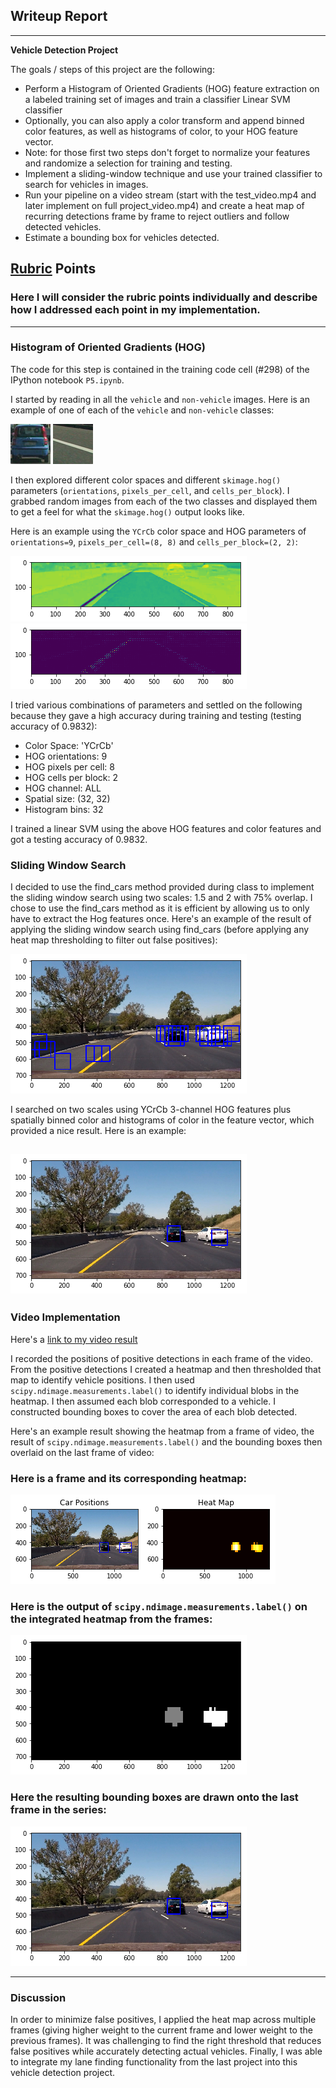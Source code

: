 ## Writeup Report

---

**Vehicle Detection Project**

The goals / steps of this project are the following:

* Perform a Histogram of Oriented Gradients (HOG) feature extraction on a labeled training set of images and train a classifier Linear SVM classifier
* Optionally, you can also apply a color transform and append binned color features, as well as histograms of color, to your HOG feature vector. 
* Note: for those first two steps don't forget to normalize your features and randomize a selection for training and testing.
* Implement a sliding-window technique and use your trained classifier to search for vehicles in images.
* Run your pipeline on a video stream (start with the test_video.mp4 and later implement on full project_video.mp4) and create a heat map of recurring detections frame by frame to reject outliers and follow detected vehicles.
* Estimate a bounding box for vehicles detected.

[//]: # (Image References)
[image1a]: all_car_not_car_images/vehicles/GTI_MiddleClose/image0240.png
[image1b]: all_car_not_car_images/non-vehicles/GTI/image3223.png
[image2a]: output_images/hog_image_before.png
[image2b]: output_images/hog_image_after.png
[image3]: output_images/sliding_window_search1.png
[image4]: output_images/detection_only_cars.png
[image5]: output_images/heatmap1.png
[image6]: output_images/heatmap2.png
[image7]: ./examples/output_bboxes.png
[video1]: ./project_video.mp4

## [Rubric](https://review.udacity.com/#!/rubrics/513/view) Points
### Here I will consider the rubric points individually and describe how I addressed each point in my implementation.  

---
### Histogram of Oriented Gradients (HOG)

The code for this step is contained in the training code cell (#298) of the IPython notebook `P5.ipynb`.  

I started by reading in all the `vehicle` and `non-vehicle` images.  Here is an example of one of each of the `vehicle` and `non-vehicle` classes:

![alt text][image1a]
![alt text][image1b]

I then explored different color spaces and different `skimage.hog()` parameters (`orientations`, `pixels_per_cell`, and `cells_per_block`).  I grabbed random images from each of the two classes and displayed them to get a feel for what the `skimage.hog()` output looks like.

Here is an example using the `YCrCb` color space and HOG parameters of `orientations=9`, `pixels_per_cell=(8, 8)` and `cells_per_block=(2, 2)`:


![alt text][image2a]
![alt text][image2b]

I tried various combinations of parameters and settled on the following because they gave a high accuracy during training and testing (testing accuracy of 0.9832):
* Color Space: 'YCrCb'
* HOG orientations: 9 
* HOG pixels per cell: 8
* HOG cells per block: 2 
* HOG channel: ALL
* Spatial size: (32, 32)
* Histogram bins: 32

I trained a linear SVM using the above HOG features and color features and got a testing accuracy of 0.9832.

### Sliding Window Search

I decided to use the find_cars method provided during class to implement the sliding window search using two scales: 1.5 and 2 with 75% overlap. I chose to use the find_cars method as it is efficient by allowing us to only have to extract the Hog features once. Here's an example of the result of applying the sliding window search using find_cars (before applying any heat map thresholding to filter out false positives):

![alt text][image3]

I searched on two scales using YCrCb 3-channel HOG features plus spatially binned color and histograms of color in the feature vector, which provided a nice result.  Here is an example:

![alt text][image4]
---

### Video Implementation

Here's a [link to my video result](./test_videos_output/project_video_output.mp4)


I recorded the positions of positive detections in each frame of the video.  From the positive detections I created a heatmap and then thresholded that map to identify vehicle positions.  I then used `scipy.ndimage.measurements.label()` to identify individual blobs in the heatmap.  I then assumed each blob corresponded to a vehicle.  I constructed bounding boxes to cover the area of each blob detected.  

Here's an example result showing the heatmap from a frame of video, the result of `scipy.ndimage.measurements.label()` and the bounding boxes then overlaid on the last frame of video:

### Here is a frame and its corresponding heatmap:

![alt text][image5]

### Here is the output of `scipy.ndimage.measurements.label()` on the integrated heatmap from the frames:
![alt text][image6]

### Here the resulting bounding boxes are drawn onto the last frame in the series:
![alt text][image4]



---

### Discussion

In order to minimize false positives, I applied the heat map across multiple frames (giving higher weight to the current frame and lower weight to the previous frames). It was challenging to find the right threshold that reduces false positives while accurately detecting actual vehicles. Finally, I was able to integrate my lane finding functionality from the last project into this vehicle detection project.

